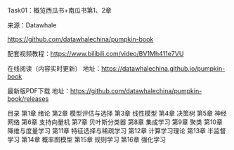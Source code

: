 Task01：概览西瓜书+南瓜书第1、2章


来源：Datawhale

https://github.com/datawhalechina/pumpkin-book



配套视频教程：https://www.bilibili.com/video/BV1Mh411e7VU

在线阅读（内容实时更新）
地址：https://datawhalechina.github.io/pumpkin-book

最新版PDF下载
地址：https://github.com/datawhalechina/pumpkin-book/releases

目录
第1章 绪论
第2章 模型评估与选择
第3章 线性模型
第4章 决策树
第5章 神经网络
第6章 支持向量机
第7章 贝叶斯分类器
第8章 集成学习
第9章 聚类
第10章 降维与度量学习
第11章 特征选择与稀疏学习
第12章 计算学习理论
第13章 半监督学习
第14章 概率图模型
第15章 规则学习
第16章 强化学习
